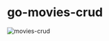 # go-movies-crud

![movies-crud](https://user-images.githubusercontent.com/43141345/171874659-aa3e4cf3-3532-4149-b262-054ee93d0fce.jpg)
